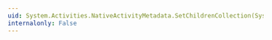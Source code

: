 ```yaml
---
uid: System.Activities.NativeActivityMetadata.SetChildrenCollection(System.Collections.ObjectModel.Collection{System.Activities.Activity})
internalonly: False
---
```

